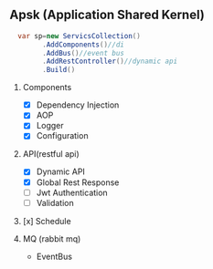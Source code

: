 ## Apsk (Application Shared Kernel)

``` csharp
  var sp=new ServicsCollection()
        .AddComponents()//di
        .AddBus()//event bus
        .AddRestController()//dynamic api
        .Build()
```

1. Components
   * [x] Dependency Injection
   * [x] AOP
   * [x] Logger
   * [x] Configuration

2. API(restful api)
   * [x] Dynamic API
   * [x] Global Rest Response
   * [ ] Jwt Authentication
   * [ ] Validation

3. [x] Schedule

4. MQ (rabbit mq)
   * EventBus